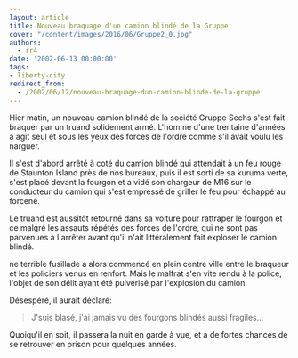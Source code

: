 ```yaml
---
layout: article
title: Nouveau braquage d'un camion blindé de la Gruppe
cover: "/content/images/2016/06/Gruppe2_0.jpg"
authors:
  - rr4
date: '2002-06-13 00:00:00'
tags:
- liberty-city
redirect_from:
  - /2002/06/12/nouveau-braquage-dun-camion-blinde-de-la-gruppe
---
```


Hier matin, un nouveau camion blindé de la société Gruppe Sechs s'est fait braquer par un truand solidement armé. L'homme d'une trentaine d'années a agit seul et sous les yeux des forces de l'ordre comme s'il avait voulu les narguer.

Il s'est d'abord arrêté à coté du camion blindé qui attendait à un feu rouge de Staunton Island près de nos bureaux, puis il est sorti de sa kuruma verte, s'est placé devant la fourgon et a vidé son chargeur de M16 sur le conducteur du camion qui s'est empressé de griller le feu pour échappé au forcené.

Le truand est aussitôt retourné dans sa voiture pour rattraper le fourgon et ce malgré les assauts répétés des forces de l'ordre, qui ne sont pas parvenues à l'arrêter avant qu'il n'ait littéralement fait exploser le camion blindé.

ne terrible fusillade a alors commencé en plein centre ville entre le braqueur et les policiers venus en renfort. Mais le malfrat s'en vite rendu à la police, l'objet de son délit ayant été pulvérisé par l'explosion du camion.

Désespéré, il aurait déclaré:

> J'suis blasé, j'ai jamais vu des fourgons blindés aussi fragiles...

Quoiqu'il en soit, il passera la nuit en garde à vue, et a de fortes chances de se retrouver en prison pour quelques années.